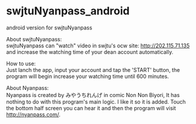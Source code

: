 # swjtuNyanpass_android
android version for swjtuNyanpass

About swjtuNyanpass:  
swjtuNyanpass can "watch" video in swjtu's ocw site: http://202.115.71.135 and increase the watching time of your dean account automatically.

How to use:  
Just lanch the app, input your account and tap the 'START' button, the program will begin increase your watching time until 600 minutes.

About Nyanpass:  
Nyanpass is created by みやうちれんげ in comic Non Non Biyori, It has nothing to do with this program's main logic. I like it so it is added. Touch the bottom half screen you can hear it and then the program will visit http://nyanpass.com/.

